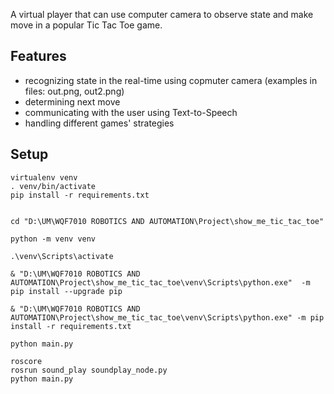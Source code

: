 A virtual player that can use computer camera to observe state and make move in a popular Tic Tac Toe game. 

## Features
- recognizing state in the real-time using copmuter camera (examples in files: out.png, out2.png)
- determining next move
- communicating with the user using Text-to-Speech
- handling different games' strategies

## Setup
```
virtualenv venv
. venv/bin/activate
pip install -r requirements.txt
```

```

cd "D:\UM\WQF7010 ROBOTICS AND AUTOMATION\Project\show_me_tic_tac_toe" 

python -m venv venv

.\venv\Scripts\activate

& "D:\UM\WQF7010 ROBOTICS AND AUTOMATION\Project\show_me_tic_tac_toe\venv\Scripts\python.exe"  -m pip install --upgrade pip

& "D:\UM\WQF7010 ROBOTICS AND AUTOMATION\Project\show_me_tic_tac_toe\venv\Scripts\python.exe" -m pip install -r requirements.txt

python main.py
```

```
roscore
rosrun sound_play soundplay_node.py
python main.py
```
